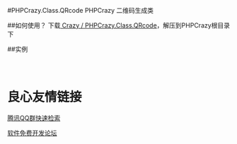 #PHPCrazy.Class.QRcode
PHPCrazy 二维码生成类

##如何使用？
下载[ Crazy / PHPCrazy.Class.QRcode](http://git.oschina.net/Crazy-code/PHPCrazy.Class.QRcode/repository/archive/master)，解压到PHPCrazy根目录下

##实例
###
```php
 
```

 # 良心友情链接

[腾讯QQ群快速检索](http://u.720life.cn/s/8cf73f7c)

[软件免费开发论坛](http://u.720life.cn/s/bbb01dc0)